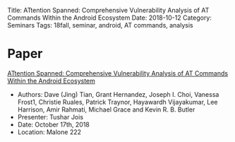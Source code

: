 Title: ATtention Spanned: Comprehensive Vulnerability Analysis of AT Commands Within the Android Ecosystem
Date: 2018-10-12
Category: Seminars
Tags: 18fall, seminar, android, AT commands, analysis

# Paper 
[ATtention Spanned: Comprehensive Vulnerability Analysis of AT Commands Within the Android Ecosystem](https://www.usenix.org/system/files/conference/usenixsecurity18/sec18-tian.pdf)

* Authors: Dave (Jing) Tian, Grant Hernandez, Joseph I. Choi, Vanessa Frost1, Christie Ruales, Patrick Traynor, Hayawardh Vijayakumar, Lee Harrison, Amir Rahmati, Michael Grace and Kevin R. B. Butler
* Presenter: Tushar Jois
* Date: October 17th, 2018
* Location: Malone 222
